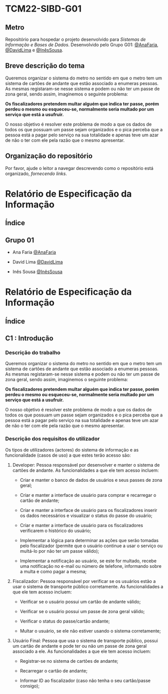 # TCM22-SIBD-G01
## **Metro**

Repositório para hospedar o projeto desenvolvido para *Sistemas de Informação e Bases de Dados*. Desenvolvido pelo Grupo G01: [@AnaFaria](https://github.com/FariaAna), [@DavidLima](https://github.com/D-S-Lima) e [@InêsSousa](https://github.com/a041326).

## Breve descrição do tema

Queremos organizar o sistema do metro no sentido em que o metro tem um sistema de cartões de andante que estão associado a enumeras pessoas. As mesmas registaram-se nesse sistema e podem ou não ter um passe de zona geral, sendo assim, imaginemos o seguinte problema:

 **Os fiscalizadores pretendem multar alguém que indica ter passe, porém perdeu o mesmo ou esqueceu-se, normalmente seria multado por um serviço que está a usufruir.**

O nosso objetivo é resolver este problema de modo a que os dados de todos os que possuam um passe sejam organizados e o pica perceba que a pessoa está a pagar pelo serviço na sua totalidade e apenas teve um azar de não o ter com ele pela razão que o mesmo apresentar.

## Organização do repositório

Por favor, ajude o leitor a navegar descrevendo como o repositório está organizado, *fornecendo links*.


# Relatório de Especificação da Informação

## Índice

## Grupo 01

- Ana Faria [@AnaFaria](https://github.com/FariaAna)

- David Lima [@DavidLima](https://github.com/D-S-Lima)

- Inês Sousa [@InêsSousa](https://github.com/a041326)

# **Relatório de Especificação da Informação**

## Índice

## C1 : Introdução

### Descrição do trabalho

Queremos organizar o sistema do metro no sentido em que o metro tem um sistema de cartões de andante que estão associado a enumeras pessoas. As mesmas registaram-se nesse sistema e podem ou não ter um passe de zona geral, sendo assim, imaginemos o seguinte problema:

 **Os fiscalizadores pretendem multar alguém que indica ter passe, porém perdeu o mesmo ou esqueceu-se, normalmente seria multado por um serviço que está a usufruir.**

O nosso objetivo é resolver este problema de modo a que os dados de todos os que possuam um passe sejam organizados e o pica perceba que a pessoa está a pagar pelo serviço na sua totalidade e apenas teve um azar de não o ter com ele pela razão que o mesmo apresentar.

### **Descrição dos requisitos do utilizador**

Os  tipos de utilizadores (actores) do sistema de informação e as funcionalidade (casos de uso) a que estes terão acesso são:

1. Developer: Pessoa responsável por desenvolver e manter o sistema de cartões de andante. As funcionalidades a que ele tem acesso incluem:

   - Criar e manter o banco de dados de usuários e seus passes de zona geral;

   - Criar e manter a interface de usuário para comprar e recarregar o cartão de andante;

   - Criar e manter a interface de usuário para os fiscalizadores inserir os dados necessários e visualizar o status do passe do usuário;

   - Criar e manter a interface de usuário para os fiscalizadores verificarem o histórico do  usuário;

   - Implementar a lógica para determinar as ações que serão tomadas pelo fiscalizador (permite que o usuário continue a usar o serviço ou multá-lo por não ter um passe válido);

   - Implementar a notificação ao usuário, se este for multado, recebe uma notificação no e-mail ou número de telefone, informando sobre a multa e como pagar a mesma;
   
2. Fiscalizador: Pessoa responsável por verificar se os usuários estão a usar o sistema de transporte público corretamente. As funcionalidades a que ele tem acesso incluem:

   - Verificar se o usuário possui um cartão de andante válido;

   - Verificar se o usuário possui um passe de zona geral válido;

   - Verificar o status do passe/cartão andante;

   - Multar o usuário, se ele não estiver usando o sistema corretamente;

3. Usuário Final: Pessoa que usa o sistema de transporte público, possui um cartão de andante e pode ter ou não um passe de zona geral associado a ele. As funcionalidades a que ele tem acesso incluem:

   - Registrar-se no sistema de cartões de andante;

   - Recarregar o cartão de andante;

   - Informar ID ao fiscalizador (caso não tenha o seu cartão/passe consigo);
